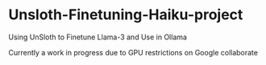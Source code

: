 # Unsloth-Finetuning-Haiku-project
Using UnSloth to Finetune Llama-3 and Use in Ollama

Currently a work in progress due to GPU restrictions on Google collaborate
